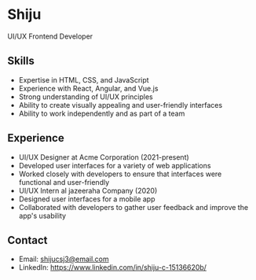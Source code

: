 # Shiju

UI/UX Frontend Developer


## Skills

* Expertise in HTML, CSS, and JavaScript
* Experience with React, Angular, and Vue.js
* Strong understanding of UI/UX principles
* Ability to create visually appealing and user-friendly interfaces
* Ability to work independently and as part of a team

## Experience

* UI/UX Designer at Acme Corporation (2021-present)
* Developed user interfaces for a variety of web applications
* Worked closely with developers to ensure that interfaces were functional and user-friendly
* UI/UX Intern al jazeeraha Company (2020)
* Designed user interfaces for a mobile app
* Collaborated with developers to gather user feedback and improve the app's usability

## Contact

* Email: shijucsj3@email.com
* LinkedIn: https://www.linkedin.com/in/shiju-c-15136620b/
